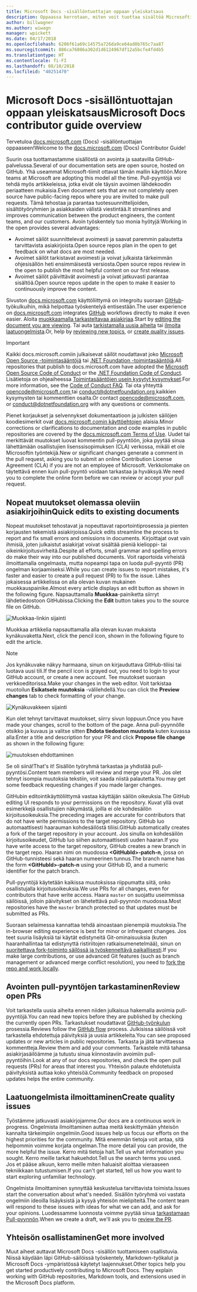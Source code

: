 ```yaml
---
title: Microsoft Docs -sisällöntuottajan oppaan yleiskatsaus
description: Oppaassa kerrotaan, miten voit tuottaa sisältöä Microsoftin dokumentaatiosivustoon docs.microsoft.com.
author: billwagner
ms.author: wiwagn
manager: wpickett
ms.date: 04/17/2018
ms.openlocfilehash: 6206f61a69c14575a726da9ce64ad0b765c7aa87
ms.sourcegitcommit: 886ca76086a302d1d6124967df12a5bcfe4fd4b5
ms.translationtype: HT
ms.contentlocale: fi-FI
ms.lasthandoff: 08/10/2018
ms.locfileid: "40251470"
---
```

# <a name="microsoft-docs-contributor-guide-overview"></a><span data-ttu-id="e6b98-103">Microsoft Docs -sisällöntuottajan oppaan yleiskatsaus</span><span class="sxs-lookup"><span data-stu-id="e6b98-103">Microsoft Docs contributor guide overview</span></span>

<span data-ttu-id="e6b98-104">Tervetuloa [docs.microsoft.com](https://docs.microsoft.com) (Docs) -sisällöntuottajan oppaaseen!</span><span class="sxs-lookup"><span data-stu-id="e6b98-104">Welcome to the [docs.microsoft.com](https://docs.microsoft.com) (Docs) Contributor Guide!</span></span>

<span data-ttu-id="e6b98-105">Suurin osa tuottamastamme sisällöstä on avointa ja saatavilla GitHub-palvelussa.</span><span class="sxs-lookup"><span data-stu-id="e6b98-105">Several of our documentation sets are open source, hosted on GitHub.</span></span> <span data-ttu-id="e6b98-106">Yhä useammat Microsoft-tiimit ottavat tämän mallin käyttöön.</span><span class="sxs-lookup"><span data-stu-id="e6b98-106">More teams at Microsoft are adopting this model all the time.</span></span> <span data-ttu-id="e6b98-107">Pull-pyyntöjä voi tehdä myös artikkeleissa, jotka eivät ole täysin avoimen lähdekoodin periaatteen mukaisia.</span><span class="sxs-lookup"><span data-stu-id="e6b98-107">Even document sets that are not completely open source have public-facing repos where you are invited to make pull requests.</span></span> <span data-ttu-id="e6b98-108">Tämä tehostaa ja parantaa tuotesuunnittelijoiden, sisältötyöryhmien ja asiakkaiden välistä viestintää.</span><span class="sxs-lookup"><span data-stu-id="e6b98-108">It streamlines and improves communication between the product engineers, the content teams, and our customers.</span></span> <span data-ttu-id="e6b98-109">Avoin työskentely tuo monia hyötyjä:</span><span class="sxs-lookup"><span data-stu-id="e6b98-109">Working in the open provides several advantages:</span></span>

- <span data-ttu-id="e6b98-110">Avoimet säilöt suunnittelevat avoimesti ja saavat paremmin palautetta tarvittavista asiakirjoista.</span><span class="sxs-lookup"><span data-stu-id="e6b98-110">Open source repos plan in the open to get feedback on what docs are most needed.</span></span>
- <span data-ttu-id="e6b98-111">Avoimet säilöt tarkistavat avoimesti ja voivat julkaista tärkeimmän ohjesisällön heti ensimmäisestä versiosta.</span><span class="sxs-lookup"><span data-stu-id="e6b98-111">Open source repos review in the open to publish the most helpful content on our first release.</span></span>
- <span data-ttu-id="e6b98-112">Avoimet säilöt päivittävät avoimesti ja voivat jatkuvasti parantaa sisältöä.</span><span class="sxs-lookup"><span data-stu-id="e6b98-112">Open source repos update in the open to make it easier to continuously improve the content.</span></span>

<span data-ttu-id="e6b98-113">Sivuston [docs.microsoft.com](https://docs.microsoft.com) käyttöliittymä on integroitu suoraan [GitHub](https://github.com)-työkulkuihin, mikä helpottaa työskentelyä entisestään.</span><span class="sxs-lookup"><span data-stu-id="e6b98-113">The user experience on [docs.microsoft.com](https://docs.microsoft.com) integrates [GitHub](https://github.com) workflows directly to make it even easier.</span></span> <span data-ttu-id="e6b98-114">Aloita [muokkaamalla tarkasteltavaa asiakirjaa](#quick-edits-to-existing-documents).</span><span class="sxs-lookup"><span data-stu-id="e6b98-114">Start by [editing the document you are viewing](#quick-edits-to-existing-documents).</span></span> <span data-ttu-id="e6b98-115">Tai auta [tarkistamalla uusia aiheita](#review-open-prs) tai [ilmoita laatuongelmista](#create-quality-issues).</span><span class="sxs-lookup"><span data-stu-id="e6b98-115">Or, help by [reviewing new topics](#review-open-prs), or [create quality issues](#create-quality-issues).</span></span>

> [!IMPORTANT]
> <span data-ttu-id="e6b98-116">Kaikki docs.microsoft.comiin julkaisevat säilöt noudattavat joko [Microsoft Open Source -toimintasääntöjä](https://opensource.microsoft.com/codeofconduct/) tai [.NET Foundation -toimintasääntöjä](https://dotnetfoundation.org/code-of-conduct).</span><span class="sxs-lookup"><span data-stu-id="e6b98-116">All repositories that publish to docs.microsoft.com have adopted the [Microsoft Open Source Code of Conduct](https://opensource.microsoft.com/codeofconduct/) or the [.NET Foundation Code of Conduct](https://dotnetfoundation.org/code-of-conduct).</span></span> <span data-ttu-id="e6b98-117">Lisätietoja on ohjeaiheessa [Toimintasääntöjen usein kysytyt kysymykset](https://opensource.microsoft.com/codeofconduct/faq/).</span><span class="sxs-lookup"><span data-stu-id="e6b98-117">For more information, see the [Code of Conduct FAQ](https://opensource.microsoft.com/codeofconduct/faq/).</span></span> <span data-ttu-id="e6b98-118">Tai ota yhteyttä [ opencode@microsoft.com ](mailto:opencode@microsoft.com) tai [ conduct@dotnetfoundation.org ](mailto:conduct@dotnetfoundation.org) kaikkien kysymysten tai kommenttien osalta.</span><span class="sxs-lookup"><span data-stu-id="e6b98-118">Or contact [opencode@microsoft.com](mailto:opencode@microsoft.com), or [conduct@dotnetfoundation.org](mailto:conduct@dotnetfoundation.org) with any questions or comments.</span></span><br>
>
> <span data-ttu-id="e6b98-119">Pienet korjaukset ja selvennykset dokumentaatioon ja julkisten säilöjen koodiesimerkit ovat [docs.microsoft.comin käyttöehtojen](https://docs.microsoft.com/legal/termsofuse) alaisia.</span><span class="sxs-lookup"><span data-stu-id="e6b98-119">Minor corrections or clarifications to documentation and code examples in public repositories are covered by the [docs.microsoft.com Terms of Use](https://docs.microsoft.com/legal/termsofuse).</span></span> <span data-ttu-id="e6b98-120">Uudet tai merkittävät muutokset luovat kommentin pull-pyyntöön, joka pyytää sinua lähettämään osallistujien lisenssisopimuksen (CLA) verkossa, mikäli et ole Microsoftin työntekijä.</span><span class="sxs-lookup"><span data-stu-id="e6b98-120">New or significant changes generate a comment in the pull request, asking you to submit an online Contribution License Agreement (CLA) if you are not an employee of Microsoft.</span></span> <span data-ttu-id="e6b98-121">Verkkolomake on täytettävä ennen kuin pull-pyyntö voidaan tarkastaa ja hyväksyä.</span><span class="sxs-lookup"><span data-stu-id="e6b98-121">We need you to complete the online form before we can review or accept your pull request.</span></span>

## <a name="quick-edits-to-existing-documents"></a><span data-ttu-id="e6b98-122">Nopeat muutokset olemassa oleviin asiakirjoihin</span><span class="sxs-lookup"><span data-stu-id="e6b98-122">Quick edits to existing documents</span></span>

<span data-ttu-id="e6b98-123">Nopeat muutokset tehostavat ja nopeuttavat raportointiprosessia ja pienten korjausten tekemistä asiakirjoissa.</span><span class="sxs-lookup"><span data-stu-id="e6b98-123">Quick edits streamline the process to report and fix small errors and omissions in documents.</span></span> <span data-ttu-id="e6b98-124">Kirjoittajat ovat vain ihmisiä, joten julkaistut asiakirjat voivat sisältää pieniä kielioppi- tai oikeinkirjoitusvirheitä.</span><span class="sxs-lookup"><span data-stu-id="e6b98-124">Despite all efforts, small grammar and spelling errors do make their way into our published documents.</span></span> <span data-ttu-id="e6b98-125">Voit raportoida virheistä ilmoittamalla ongelmasta, mutta nopeampi tapa on luoda pull-pyyntö (PR) ongelman korjaamiseksi.</span><span class="sxs-lookup"><span data-stu-id="e6b98-125">While you can create issues to report mistakes, it's faster and easier to create a pull request (PR) to fix the issue.</span></span> <span data-ttu-id="e6b98-126">Lähes jokaisessa artikkelissa on alla olevan kuvan mukainen muokkauspainike.</span><span class="sxs-lookup"><span data-stu-id="e6b98-126">Almost every article displays an edit button as shown in the following figure.</span></span> <span data-ttu-id="e6b98-127">Napsauttamalla **Muokkaa**-painiketta siirryt lähdetiedostoon GitHubissa.</span><span class="sxs-lookup"><span data-stu-id="e6b98-127">Clicking the **Edit** button takes you to the source file on GitHub.</span></span>

![Muokkaa-linkin sijainti](./media/index/edit-article.png)

<span data-ttu-id="e6b98-129">Muokkaa artikkelia napsauttamalla alla olevan kuvan mukaista kynäkuvaketta.</span><span class="sxs-lookup"><span data-stu-id="e6b98-129">Next, click the pencil icon, shown in the following figure to edit the article.</span></span>

> [!NOTE]
> <span data-ttu-id="e6b98-130">Jos kynäkuvake näkyy harmaana, sinun on kirjauduttava GitHub-tiliisi tai luotava uusi tili.</span><span class="sxs-lookup"><span data-stu-id="e6b98-130">If the pencil icon is grayed out, you need to login to your GitHub account, or create a new account.</span></span> <span data-ttu-id="e6b98-131">Tee muutokset suoraan verkkoeditorissa.</span><span class="sxs-lookup"><span data-stu-id="e6b98-131">Make your changes in the web editor.</span></span> <span data-ttu-id="e6b98-132">Voit tarkistaa muotoilun **Esikatsele muutoksia** -välilehdellä.</span><span class="sxs-lookup"><span data-stu-id="e6b98-132">You can click the **Preview changes** tab to check formatting of your change.</span></span>

![Kynäkuvakkeen sijainti](./media/index/editicon.png)

<span data-ttu-id="e6b98-134">Kun olet tehnyt tarvittavat muutokset, siirry sivun loppuun.</span><span class="sxs-lookup"><span data-stu-id="e6b98-134">Once you have made your changes, scroll to the bottom of the page.</span></span> <span data-ttu-id="e6b98-135">Anna pull-pyynnölle otsikko ja kuvaus ja valitse sitten **Ehdota tiedoston muutosta** kuten kuvassa alla:</span><span class="sxs-lookup"><span data-stu-id="e6b98-135">Enter a title and description for your PR and click **Propose file change** as shown in the following figure:</span></span>

![muutoksen ehdottaminen](./media/index/submit-pull-request.png)

<span data-ttu-id="e6b98-137">Se oli siinä!</span><span class="sxs-lookup"><span data-stu-id="e6b98-137">That's it!</span></span> <span data-ttu-id="e6b98-138">Sisällön työryhmä tarkastaa ja yhdistää pull-pyyntösi.</span><span class="sxs-lookup"><span data-stu-id="e6b98-138">Content team members will review and merge your PR.</span></span> <span data-ttu-id="e6b98-139">Jos olet tehnyt isompia muutoksia tekstiin, voit saada niistä palautetta.</span><span class="sxs-lookup"><span data-stu-id="e6b98-139">You may get some feedback requesting changes if you made larger changes.</span></span>

<span data-ttu-id="e6b98-140">GitHubin editointikäyttöliittymä vastaa käyttäjän säilön oikeuksia.</span><span class="sxs-lookup"><span data-stu-id="e6b98-140">The GitHub editing UI responds to your permissions on the repository.</span></span> <span data-ttu-id="e6b98-141">Kuvat yllä ovat esimerkkejä osallistujien näkymästä, joilla ei ole kohdesäilön kirjoitusoikeuksia.</span><span class="sxs-lookup"><span data-stu-id="e6b98-141">The preceding images are accurate for contributors that do not have write permissions to the target repository.</span></span> <span data-ttu-id="e6b98-142">GitHub luo automaattisesti haarauman kohdesäilöstä tiliisi.</span><span class="sxs-lookup"><span data-stu-id="e6b98-142">GitHub automatically creates a fork of the target repository in your account.</span></span> <span data-ttu-id="e6b98-143">Jos sinulla on kohdesäilön kirjoitusoikeudet, GitHub luo siihen automaattisesti uuden haaran.</span><span class="sxs-lookup"><span data-stu-id="e6b98-143">If you have write access to the target repository, GitHub creates a new branch in the target repo.</span></span> <span data-ttu-id="e6b98-144">Haaran nimi on muodossa **\<GitHubId\>-patch-n**, jossa on GitHub-tunnisteesi sekä haaran numeerinen tunnus.</span><span class="sxs-lookup"><span data-stu-id="e6b98-144">The branch name has the form **\<GitHubId\>-patch-n** using your GitHub ID, and a numeric identifier for the patch branch.</span></span>

<span data-ttu-id="e6b98-145">Pull-pyyntöjä käytetään kaikissa muutoksissa riippumatta siitä, onko osallistujalla kirjoitusoikeuksia.</span><span class="sxs-lookup"><span data-stu-id="e6b98-145">We use PRs for all changes, even for contributors that have write access.</span></span> <span data-ttu-id="e6b98-146">Haara `master` on suojattu useimmissa säilöissä, jolloin päivitykset on lähetettävä pull-pyynnön muodossa.</span><span class="sxs-lookup"><span data-stu-id="e6b98-146">Most repositories have the `master` branch protected so that updates must be submitted as PRs.</span></span>

<span data-ttu-id="e6b98-147">Suoraan selaimessa kannattaa tehdä ainoastaan pienempiä muutoksia.</span><span class="sxs-lookup"><span data-stu-id="e6b98-147">The in-browser editing experience is best for minor or infrequent changes.</span></span> <span data-ttu-id="e6b98-148">Jos teet suuria lisäyksiä tai käytät edistyneitä Git-ominaisuuksia (kuten haaranhallintaa tai edistynyttä ristiriitojen ratkaisumenetelmää), sinun on [suoritettava fork-toiminto säilössä ja työskenneltävä paikallisesti](how-to-write-workflows-major.md).</span><span class="sxs-lookup"><span data-stu-id="e6b98-148">If you make large contributions, or use advanced Git features (such as branch management or advanced merge conflict resolution), you need to [fork the repo and work locally](how-to-write-workflows-major.md).</span></span>

## <a name="review-open-prs"></a><span data-ttu-id="e6b98-149">Avointen pull-pyyntöjen tarkastaminen</span><span class="sxs-lookup"><span data-stu-id="e6b98-149">Review open PRs</span></span>

<span data-ttu-id="e6b98-150">Voit tarkastella uusia aiheita ennen niiden julkaisua hakemalla avoimia pull-pyyntöjä.</span><span class="sxs-lookup"><span data-stu-id="e6b98-150">You can read new topics before they are published by checking the currently open PRs.</span></span> <span data-ttu-id="e6b98-151">Tarkastukset noudattavat [GitHub-työnkulun](https://guides.github.com/introduction/flow/) prosessia.</span><span class="sxs-lookup"><span data-stu-id="e6b98-151">Reviews follow the [GitHub flow](https://guides.github.com/introduction/flow/) process.</span></span> <span data-ttu-id="e6b98-152">Julkisissa säilöissä voit tarkastella ehdotettuja päivityksiä ja uusia artikkeleita.</span><span class="sxs-lookup"><span data-stu-id="e6b98-152">You can see proposed updates or new articles in public repositories.</span></span> <span data-ttu-id="e6b98-153">Tarkasta ja jätä tarvittaessa kommentteja.</span><span class="sxs-lookup"><span data-stu-id="e6b98-153">Review them and add your comments.</span></span> <span data-ttu-id="e6b98-154">Tarkastele mitä tahansa asiakirjasäilöämme ja tutustu sinua kiinnostaviin avoimiin pull-pyyntöihin.</span><span class="sxs-lookup"><span data-stu-id="e6b98-154">Look at any of our docs repositories, and check the open pull requests (PRs) for areas that interest you.</span></span> <span data-ttu-id="e6b98-155">Yhteisön palaute ehdotetuista päivityksistä auttaa koko yhteisöä.</span><span class="sxs-lookup"><span data-stu-id="e6b98-155">Community feedback on proposed updates helps the entire community.</span></span>

## <a name="create-quality-issues"></a><span data-ttu-id="e6b98-156">Laatuongelmista ilmoittaminen</span><span class="sxs-lookup"><span data-stu-id="e6b98-156">Create quality issues</span></span>

<span data-ttu-id="e6b98-157">Työstämme jatkuvasti asiakirjojamme.</span><span class="sxs-lookup"><span data-stu-id="e6b98-157">Our docs are a continuous work in progress.</span></span> <span data-ttu-id="e6b98-158">Ongelmista ilmoittaminen auttaa meitä keskittymään yhteisön kannalta tärkeimpiin ongelmiin.</span><span class="sxs-lookup"><span data-stu-id="e6b98-158">Good issues help us focus our efforts on the highest priorities for the community.</span></span> <span data-ttu-id="e6b98-159">Mitä enemmän tietoja voit antaa, sitä helpommin voimme korjata ongelman.</span><span class="sxs-lookup"><span data-stu-id="e6b98-159">The more detail you can provide, the more helpful the issue.</span></span> <span data-ttu-id="e6b98-160">Kerro mitä tietoja hait.</span><span class="sxs-lookup"><span data-stu-id="e6b98-160">Tell us what information you sought.</span></span> <span data-ttu-id="e6b98-161">Kerro meille tarkat hakuehdot.</span><span class="sxs-lookup"><span data-stu-id="e6b98-161">Tell us the search terms you used.</span></span> <span data-ttu-id="e6b98-162">Jos et pääse alkuun, kerro meille miten haluaisit aloittaa vieraaseen tekniikkaan tutustumisen.</span><span class="sxs-lookup"><span data-stu-id="e6b98-162">If you can't get started, tell us how you want to start exploring unfamiliar technology.</span></span>

<span data-ttu-id="e6b98-163">Ongelmista ilmoittaminen synnyttää keskustelua tarvittavista toimista.</span><span class="sxs-lookup"><span data-stu-id="e6b98-163">Issues start the conversation about what's needed.</span></span> <span data-ttu-id="e6b98-164">Sisällön työryhmä voi vastata ongelmiin ideoilla lisäyksistä ja kysyä yhteisön mielipiteitä.</span><span class="sxs-lookup"><span data-stu-id="e6b98-164">The content team will respond to these issues with ideas for what we can add, and ask for your opinions.</span></span> <span data-ttu-id="e6b98-165">Luodessamme luonnosta voimme pyytää sinua [tarkastamaan Pull-pyynnön](#review-open-prs).</span><span class="sxs-lookup"><span data-stu-id="e6b98-165">When we create a draft, we'll ask you to [review the PR](#review-open-prs).</span></span>

## <a name="get-more-involved"></a><span data-ttu-id="e6b98-166">Yhteisön osallistaminen</span><span class="sxs-lookup"><span data-stu-id="e6b98-166">Get more involved</span></span>

<span data-ttu-id="e6b98-167">Muut aiheet auttavat Microsoft Docs -sisällön tuottamiseen osallistuvia. Niissä käydään läpi GitHub-säilöissä työskentely, Markdown-työkalut ja Microsoft Docs -ympäristössä käytetyt laajennukset.</span><span class="sxs-lookup"><span data-stu-id="e6b98-167">Other topics help you get started productively contributing to Microsoft Docs. They explain working with GitHub repositories, Markdown tools, and extensions used in the Microsoft Docs platform.</span></span>
